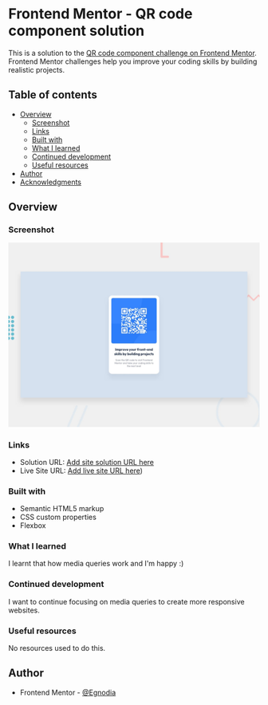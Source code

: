 # Frontend Mentor - QR code component solution

This is a solution to the [QR code component challenge on Frontend Mentor](https://www.frontendmentor.io/challenges/qr-code-component-iux_sIO_H). Frontend Mentor challenges help you improve your coding skills by building realistic projects. 

## Table of contents

- [Overview](#overview)
  - [Screenshot](#screenshot)
  - [Links](#links)
  - [Built with](#built-with)
  - [What I learned](#what-i-learned)
  - [Continued development](#continued-development)
  - [Useful resources](#useful-resources)
- [Author](#author)
- [Acknowledgments](#acknowledgments)



## Overview

### Screenshot
![Design preview for the QR code component coding challenge](./preview.jpg)


### Links

- Solution URL: [Add site solution URL here](http://127.0.0.1:5500/)
- Live Site URL: [Add live site URL here](https://qrcodecardegnodia.netlify.app/))


### Built with

- Semantic HTML5 markup
- CSS custom properties
- Flexbox


### What I learned

I learnt that how media queries work and I'm happy :)


### Continued development

I want to continue focusing on media queries to create more responsive websites.


### Useful resources

No resources used to do this.


## Author
- Frontend Mentor - [@Egnodia](https://www.frontendmentor.io/profile/Egnodia)


[def]: ./screenshot.jpg

